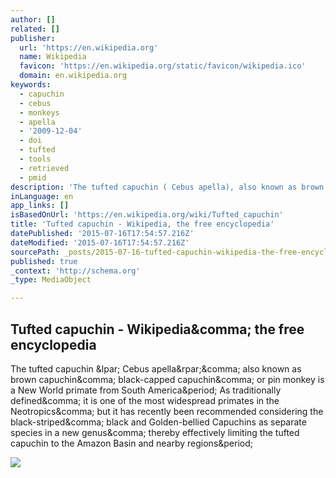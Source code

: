 ```yaml
---
author: []
related: []
publisher:
  url: 'https://en.wikipedia.org'
  name: Wikipedia
  favicon: 'https://en.wikipedia.org/static/favicon/wikipedia.ico'
  domain: en.wikipedia.org
keywords:
  - capuchin
  - cebus
  - monkeys
  - apella
  - '2009-12-04'
  - doi
  - tufted
  - tools
  - retrieved
  - pmid
description: 'The tufted capuchin ( Cebus apella), also known as brown capuchin, black-capped capuchin, or pin monkey is a New World primate from South America. As traditionally defined, it is one of the most widespread primates in the Neotropics, but it has recently been recommended considering the black-striped, black and Golden-bellied Capuchins as separate species in a new genus, thereby effectively limiting the tufted capuchin to the Amazon Basin and nearby regions.'
inLanguage: en
app_links: []
isBasedOnUrl: 'https://en.wikipedia.org/wiki/Tufted_capuchin'
title: 'Tufted capuchin - Wikipedia, the free encyclopedia'
datePublished: '2015-07-16T17:54:57.216Z'
dateModified: '2015-07-16T17:54:57.216Z'
sourcePath: _posts/2015-07-16-tufted-capuchin-wikipedia-the-free-encyclopedia.md
published: true
_context: 'http://schema.org'
_type: MediaObject

---
```

<article style=""><h1>Tufted capuchin - Wikipedia&amp;comma; the free encyclopedia</h1><p>The tufted capuchin &amp;lpar; Cebus apella&amp;rpar;&amp;comma; also known as brown capuchin&amp;comma; black-capped capuchin&amp;comma; or pin monkey is a New World primate from South America&amp;period; As traditionally defined&amp;comma; it is one of the most widespread primates in the Neotropics&amp;comma; but it has recently been recommended considering the black-striped&amp;comma; black and Golden-bellied Capuchins as separate species in a new genus&amp;comma; thereby effectively limiting the tufted capuchin to the Amazon Basin and nearby regions&amp;period;</p><img src="https://upload.wikimedia.org/wikipedia/commons/thumb/6/66/Sapajus_apella_apella_%28French_Guyana%29_4.jpg/200px-Sapajus_apella_apella_%28French_Guyana%29_4.jpg" /></article>